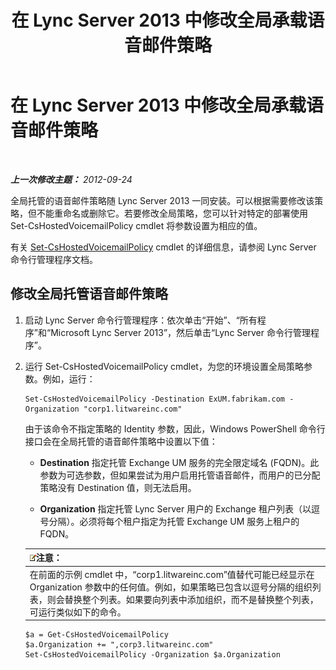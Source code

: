 ﻿---
title: 在 Lync Server 2013 中修改全局承载语音邮件策略
TOCTitle: 在 Lync Server 2013 中修改全局承载语音邮件策略
ms:assetid: f059b3ce-a7d8-4ea9-b10b-0052222ec2ce
ms:mtpsurl: https://technet.microsoft.com/zh-cn/library/Gg412994(v=OCS.15)
ms:contentKeyID: 49314688
ms.date: 05/19/2016
mtps_version: v=OCS.15
ms.translationtype: HT
---

# 在 Lync Server 2013 中修改全局承载语音邮件策略

 

_**上一次修改主题：** 2012-09-24_

全局托管的语音邮件策略随 Lync Server 2013 一同安装。可以根据需要修改该策略，但不能重命名或删除它。若要修改全局策略，您可以针对特定的部署使用 Set-CsHostedVoicemailPolicy cmdlet 将参数设置为相应的值。

有关 [Set-CsHostedVoicemailPolicy](set-cshostedvoicemailpolicy.md) cmdlet 的详细信息，请参阅 Lync Server 命令行管理程序文档。

## 修改全局托管语音邮件策略

1.  启动 Lync Server 命令行管理程序：依次单击“开始”、“所有程序”和“Microsoft Lync Server 2013”，然后单击“Lync Server 命令行管理程序”。

2.  运行 Set-CsHostedVoicemailPolicy cmdlet，为您的环境设置全局策略参数。例如，运行：
    
        Set-CsHostedVoicemailPolicy -Destination ExUM.fabrikam.com -Organization "corp1.litwareinc.com"
    
    由于该命令不指定策略的 Identity 参数，因此，Windows PowerShell 命令行接口会在全局托管的语音邮件策略中设置以下值：
    
      - **Destination** 指定托管 Exchange UM 服务的完全限定域名 (FQDN)。此参数为可选参数，但如果尝试为用户启用托管语音邮件，而用户的已分配策略没有 Destination 值，则无法启用。
    
      - **Organization** 指定托管 Lync Server 用户的 Exchange 租户列表（以逗号分隔）。必须将每个租户指定为托管 Exchange UM 服务上租户的 FQDN。
    
    <table>
    <thead>
    <tr class="header">
    <th><img src="images/Dn783119.note(OCS.15).gif" title="note" alt="note" />注意：</th>
    </tr>
    </thead>
    <tbody>
    <tr class="odd">
    <td>在前面的示例 cmdlet 中，“corp1.litwareinc.com”值替代可能已经显示在 Organization 参数中的任何值。例如，如果策略已包含以逗号分隔的组织列表，则会替换整个列表。如果要向列表中添加组织，而不是替换整个列表，可运行类似如下的命令。</td>
    </tr>
    </tbody>
    </table>
    
        $a = Get-CsHostedVoicemailPolicy
        $a.Organization += ",corp3.litwareinc.com"
        Set-CsHostedVoicemailPolicy -Organization $a.Organization

